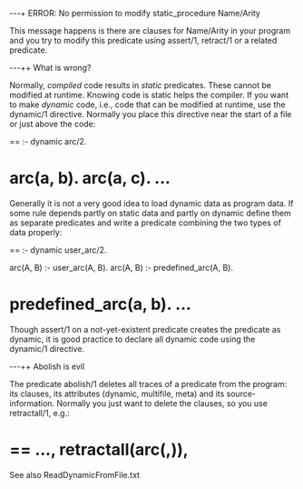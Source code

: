 ---+ ERROR: No permission to modify static_procedure Name/Arity

This message happens is there are clauses for Name/Arity in your program
and you try to modify this predicate using assert/1, retract/1 or a
related predicate.

---++ What is wrong?

Normally, *compiled* code results in *static* predicates. These cannot
be modified at runtime. Knowing code is static helps the compiler. If
you want to make _dynamic_ code, i.e., code that can be modified at
runtime, use the dynamic/1 directive. Normally you place this directive
near the start of a file or just above the code:

==
:- dynamic arc/2.

arc(a, b).
arc(a, c).
...
==

Generally it is not a very good idea to load dynamic data as program
data. If some rule depends partly on static data and partly on dynamic
define them as separate predicates and write a predicate combining the
two types of data properly:

==
:- dynamic
	user_arc/2.

arc(A, B) :-
	user_arc(A, B).
arc(A, B) :-
	predefined_arc(A, B).

predefined_arc(a, b).
...
==

Though assert/1 on a not-yet-existent predicate creates the predicate as
dynamic, it is good practice to declare all dynamic code using the
dynamic/1 directive.

---++ Abolish is evil

The predicate abolish/1 deletes all traces of a predicate from the
program: its clauses, its attributes (dynamic, multifile, meta) and its
source-information. Normally you just want to delete the clauses, so you
use retractall/1, e.g.:

==
	...,
	retractall(arc(,)),
==

See also ReadDynamicFromFile.txt
